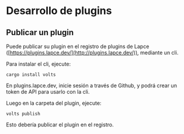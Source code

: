 # Desarrollo de plugins

## Publicar un plugin

Puede publicar su plugin en el registro de plugins de Lapce ([https://plugins.lapce.dev/](http://plugins.lapce.dev/)), mediante un cli.

Para instalar el cli, ejecute:

`cargo install volts`

En plugins.lapce.dev, inicie sesión a través de Github, y podrá crear un token de API para usarlo con la cli.

Luego en la carpeta del plugin, ejecute:

`volts publish`

Esto debería publicar el plugin en el registro.&#x20;
